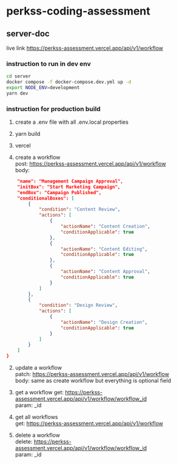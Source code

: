 # perkss-coding-assessment

## server-doc

live link https://perkss-assessment.vercel.app/api/v1/workflow

### instruction to run in dev env

```bash
cd server
docker compose -f docker-compose.dev.yml up -d
export NODE_ENV=development
yarn dev
```

### instruction for production build

1. create a .env file with all .env.local properties
2. yarn build
3. vercel

4. create a workflow
   <br/>
   post: https://perkss-assessment.vercel.app/api/v1/workflow
   <br/>
   body:

```json {
    "name": "Management Campaign Approval",
    "initBox": "Start Marketing Campaign",
    "endBox": "Campaign Published",
    "conditionalBoxes": [
        {
            "condition": "Content Review",
            "actions": [
                {
                    "actionName": "Content Creation",
                    "conditionApplicable": true
                },
                {
                    "actionName": "Content Editing",
                    "conditionApplicable": true
                },
                {
                    "actionName": "Content Approval",
                    "conditionApplicable": true
                }
            ]
        },
        {
            "condition": "Design Review",
            "actions": [
                {
                    "actionName": "Design Creation",
                    "conditionApplicable": true
                }
            ]
        }
    ]
}

```

2. update a workflow
   <br/>
   patch: https://perkss-assessment.vercel.app/api/v1/workflow
   <br/>
   body: same as create workflow but everything is optional field

3. get a workflow get: https://perkss-assessment.vercel.app/api/v1/workflow/workflow_id
   <br/>
   param: \_id

4. get all workflows
   <br>
   get: https://perkss-assessment.vercel.app/api/v1/workflow

5. delete a workflow <br>
   delete: https://perkss-assessment.vercel.app/api/v1/workflow/workflow_id
   <br/>
   param: \_id
